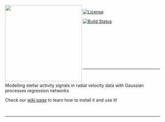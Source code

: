 <img align="left" width="250" height="250" src="https://i.imgur.com/8jqfpoz.png"> 

[![License](https://img.shields.io/badge/license-MIT-blue.svg)](https://github.com/jdavidrcamacho/gpyrn/blob/master/LICENSE)

[![Build Status](https://app.travis-ci.com/jdavidrcamacho/gpyrn.svg?branch=main)](https://app.travis-ci.com/jdavidrcamacho/gpyrn)


<br/>
<br/>
<br/>
<br/>
<br/>
<br/>
<br/>

***

<br/>

Modelling stellar activity signals in radial velocity data with Gaussian processes regression networks

Check our [wiki page](https://github.com/jdavidrcamacho/gpyrn/wiki) to learn how to install it and use it!

<br/>

***
